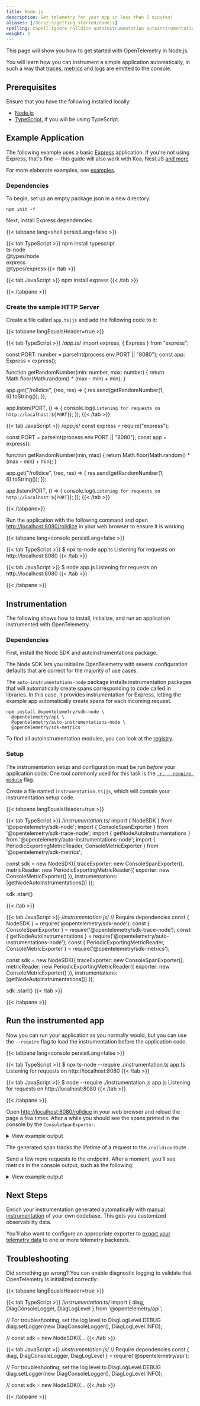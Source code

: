 ```yaml
---
title: Node.js
description: Get telemetry for your app in less than 5 minutes!
aliases: [/docs/js/getting_started/nodejs]
spelling: cSpell:ignore rolldice autoinstrumentation autoinstrumentations KHTML
weight: 2
---
```


This page will show you how to get started with OpenTelemetry in Node.js.

You will learn how you can instrument a simple application automatically, in
such a way that [traces][], [metrics][] and [logs][] are emitted to the console.

## Prerequisites

Ensure that you have the following installed locally:

- [Node.js](https://nodejs.org/en/download/)
- [TypeScript](https://www.typescriptlang.org/download), if you will be using
  TypeScript.

## Example Application

The following example uses a basic [Express](https://expressjs.com/)
application. If you're not using Express, that's fine — this guide will also
work with Koa, Nest.JS
[and more](/ecosystem/registry/?component=instrumentation&language=js)

For more elaborate examples, see [examples](/docs/instrumentation/js/examples/).

### Dependencies

To begin, set up an empty package.json in a new directory:

```shell
npm init -f
```

Next, install Express dependencies.

<!-- prettier-ignore-start -->
{{< tabpane lang=shell persistLang=false >}}

{{< tab TypeScript >}}
npm install typescript \
  ts-node \
  @types/node \
  express \
  @types/express
{{< /tab >}}

{{< tab JavaScript >}}
npm install express
{{< /tab >}}

{{< /tabpane >}}
<!-- prettier-ignore-end -->

### Create the sample HTTP Server

Create a file called `app.ts|js` and add the following code to it:

<!-- prettier-ignore-start -->
{{< tabpane langEqualsHeader=true >}}

{{< tab TypeScript >}}
/*app.ts*/
import express, { Express } from "express";

const PORT: number = parseInt(process.env.PORT || "8080");
const app: Express = express();

function getRandomNumber(min: number, max: number) {
  return Math.floor(Math.random() * (max - min) + min);
}

app.get("/rolldice", (req, res) => {
  res.send(getRandomNumber(1, 6).toString());
});

app.listen(PORT, () => {
  console.log(`Listening for requests on http://localhost:${PORT}`);
});
{{< /tab >}}

{{< tab JavaScript >}}
/*app.js*/
const express = require("express");

const PORT = parseInt(process.env.PORT || "8080");
const app = express();

function getRandomNumber(min, max) {
  return Math.floor(Math.random() * (max - min) + min);
}

app.get("/rolldice", (req, res) => {
  res.send(getRandomNumber(1, 6).toString());
});

app.listen(PORT, () => {
  console.log(`Listening for requests on http://localhost:${PORT}`);
});
{{< /tab >}}

{{< /tabpane>}}
<!-- prettier-ignore-end -->

Run the application with the following command and open
<http://localhost:8080/rolldice> in your web browser to ensure it is working.

<!-- prettier-ignore-start -->
{{< tabpane lang=console persistLang=false >}}

{{< tab TypeScript >}}
$ npx ts-node app.ts
Listening for requests on http://localhost:8080
{{< /tab >}}

{{< tab JavaScript >}}
$ node app.js
Listening for requests on http://localhost:8080
{{< /tab >}}

{{< /tabpane >}}
<!-- prettier-ignore-end -->

## Instrumentation

The following shows how to install, initialize, and run an application
instrumented with OpenTelemetry.

### Dependencies

First, install the Node SDK and autoinstrumentations package.

The Node SDK lets you initialize OpenTelemetry with several configuration
defaults that are correct for the majority of use cases.

The `auto-instrumentations-node` package installs instrumentation packages that
will automatically create spans corresponding to code called in libraries. In
this case, it provides instrumentation for Express, letting the example app
automatically create spans for each incoming request.

```shell
npm install @opentelemetry/sdk-node \
  @opentelemetry/api \
  @opentelemetry/auto-instrumentations-node \
  @opentelemetry/sdk-metrics
```

To find all autoinstrumentation modules, you can look at the
[registry](/ecosystem/registry/?language=js&component=instrumentation).

### Setup

The instrumentation setup and configuration must be run _before_ your
application code. One tool commonly used for this task is the
[`-r, --require module`](https://nodejs.org/api/cli.html#cli_r_require_module)
flag.

Create a file named `instrumentation.ts|js`, which will contain your
instrumentation setup code.

<!-- prettier-ignore-start -->
{{< tabpane langEqualsHeader=true >}}

{{< tab TypeScript >}}
/*instrumentation.ts*/
import { NodeSDK } from '@opentelemetry/sdk-node';
import { ConsoleSpanExporter } from '@opentelemetry/sdk-trace-node';
import { getNodeAutoInstrumentations } from '@opentelemetry/auto-instrumentations-node';
import { PeriodicExportingMetricReader, ConsoleMetricExporter } from '@opentelemetry/sdk-metrics';

const sdk = new NodeSDK({
  traceExporter: new ConsoleSpanExporter(),
  metricReader: new PeriodicExportingMetricReader({
    exporter: new ConsoleMetricExporter()
  }),
  instrumentations: [getNodeAutoInstrumentations()]
});

sdk
  .start()

{{< /tab >}}

{{< tab JavaScript >}}
/*instrumentation.js*/
// Require dependencies
const { NodeSDK } = require('@opentelemetry/sdk-node');
const { ConsoleSpanExporter } = require('@opentelemetry/sdk-trace-node');
const { getNodeAutoInstrumentations } = require('@opentelemetry/auto-instrumentations-node');
const { PeriodicExportingMetricReader, ConsoleMetricExporter } = require('@opentelemetry/sdk-metrics');

const sdk = new NodeSDK({
  traceExporter: new ConsoleSpanExporter(),
  metricReader: new PeriodicExportingMetricReader({
    exporter: new ConsoleMetricExporter()
  }),
  instrumentations: [getNodeAutoInstrumentations()]
});

sdk
  .start()
{{< /tab >}}

{{< /tabpane >}}
<!-- prettier-ignore-end -->

## Run the instrumented app

Now you can run your application as you normally would, but you can use the
`--require` flag to load the instrumentation before the application code.

<!-- prettier-ignore-start -->
{{< tabpane lang=console persistLang=false >}}

{{< tab TypeScript >}}
$ npx ts-node --require ./instrumentation.ts app.ts
Listening for requests on http://localhost:8080
{{< /tab >}}

{{< tab JavaScript >}}
$ node --require ./instrumentation.js app.js
Listening for requests on http://localhost:8080
{{< /tab >}}

{{< /tabpane >}}
<!-- prettier-ignore-end -->

Open <http://localhost:8080/rolldice> in your web browser and reload the page a
few times. After a while you should see the spans printed in the console by the
`ConsoleSpanExporter`.

<details>
<summary>View example output</summary>

```json
{
  "traceId": "3f1fe6256ea46d19ec3ca97b3409ad6d",
  "parentId": "f0b7b340dd6e08a7",
  "name": "middleware - query",
  "id": "41a27f331c7bfed3",
  "kind": 0,
  "timestamp": 1624982589722992,
  "duration": 417,
  "attributes": {
    "http.route": "/",
    "express.name": "query",
    "express.type": "middleware"
  },
  "status": { "code": 0 },
  "events": []
}
{
  "traceId": "3f1fe6256ea46d19ec3ca97b3409ad6d",
  "parentId": "f0b7b340dd6e08a7",
  "name": "middleware - expressInit",
  "id": "e0ed537a699f652a",
  "kind": 0,
  "timestamp": 1624982589725778,
  "duration": 673,
  "attributes": {
    "http.route": "/",
    "express.name": "expressInit",
    "express.type": "middleware"
  },
  "status": { code: 0 },
  "events": []
}
{
  "traceId": "3f1fe6256ea46d19ec3ca97b3409ad6d",
  "parentId": "f0b7b340dd6e08a7",
  "name": "request handler - /",
  "id": "8614a81e1847b7ef",
  "kind": 0,
  "timestamp": 1624982589726941,
  "duration": 21,
  "attributes": {
    "http.route": "/",
    "express.name": "/",
    "express.type": "request_handler"
  },
  "status": { code: 0 },
  "events": []
}
{
  "traceId": "3f1fe6256ea46d19ec3ca97b3409ad6d",
  "parentId": undefined,
  "name": "GET /",
  "id": "f0b7b340dd6e08a7",
  "kind": 1,
  "timestamp": 1624982589720260,
  "duration": 11380,
  "attributes": {
    "http.url": "http://localhost:8080/",
    "http.host": "localhost:8080",
    "net.host.name": "localhost",
    "http.method": "GET",
    "http.route": "",
    "http.target": "/",
    "http.user_agent": "Mozilla/5.0 (Macintosh; Intel Mac OS X 10_15_7) AppleWebKit/537.36 (KHTML, like Gecko) Chrome/91.0.4472.114 Safari/537.36",
    "http.flavor": "1.1",
    "net.transport": "ip_tcp",
    "net.host.ip": "::1",
    "net.host.port": 8080,
    "net.peer.ip": "::1",
    "net.peer.port": 61520,
    "http.status_code": 304,
    "http.status_text": "NOT MODIFIED"
  },
  "status": { "code": 1 },
  "events": []
}
```

</details>

The generated span tracks the lifetime of a request to the `/rolldice` route.

Send a few more requests to the endpoint. After a moment,
you'll see metrics in the console output, such as the following:

<details>
<summary>View example output</summary>

```javascript
{
  descriptor: {
    name: 'http.server.duration',
    type: 'HISTOGRAM',
    description: 'measures the duration of the inbound HTTP requests',
    unit: 'ms',
    valueType: 1
  },
  dataPointType: 0,
  dataPoints: [
    {
      attributes: [Object],
      startTime: [Array],
      endTime: [Array],
      value: [Object]
    }
  ]
}
{
  descriptor: {
    name: 'http.client.duration',
    type: 'HISTOGRAM',
    description: 'measures the duration of the outbound HTTP requests',
    unit: 'ms',
    valueType: 1
  },
  dataPointType: 0,
  dataPoints: []
}
{
  descriptor: {
    name: 'db.client.connections.usage',
    type: 'UP_DOWN_COUNTER',
    description: 'The number of connections that are currently in the state referenced by the attribute "state".',
    unit: '{connections}',
    valueType: 1
  },
  dataPointType: 3,
  dataPoints: []
}
{
  descriptor: {
    name: 'http.server.duration',
    type: 'HISTOGRAM',
    description: 'measures the duration of the inbound HTTP requests',
    unit: 'ms',
    valueType: 1
  },
  dataPointType: 0,
  dataPoints: [
    {
      attributes: [Object],
      startTime: [Array],
      endTime: [Array],
      value: [Object]
    }
  ]
}
{
  descriptor: {
    name: 'http.client.duration',
    type: 'HISTOGRAM',
    description: 'measures the duration of the outbound HTTP requests',
    unit: 'ms',
    valueType: 1
  },
  dataPointType: 0,
  dataPoints: []
}
{
  descriptor: {
    name: 'db.client.connections.usage',
    type: 'UP_DOWN_COUNTER',
    description: 'The number of connections that are currently in the state referenced by the attribute "state".',
    unit: '{connections}',
    valueType: 1
  },
  dataPointType: 3,
  dataPoints: []
}
{
  descriptor: {
    name: 'http.server.duration',
    type: 'HISTOGRAM',
    description: 'measures the duration of the inbound HTTP requests',
    unit: 'ms',
    valueType: 1
  },
  dataPointType: 0,
  dataPoints: [
    {
      attributes: [Object],
      startTime: [Array],
      endTime: [Array],
      value: [Object]
    }
  ]
}
{
  descriptor: {
    name: 'http.client.duration',
    type: 'HISTOGRAM',
    description: 'measures the duration of the outbound HTTP requests',
    unit: 'ms',
    valueType: 1
  },
  dataPointType: 0,
  dataPoints: []
}
{
  descriptor: {
    name: 'db.client.connections.usage',
    type: 'UP_DOWN_COUNTER',
    description: 'The number of connections that are currently in the state referenced by the attribute "state".',
    unit: '{connections}',
    valueType: 1
  },
  dataPointType: 3,
  dataPoints: []
}
```

</details>

## Next Steps

Enrich your instrumentation generated automatically with
[manual instrumentation](/docs/instrumentation/js/instrumentation) of your own
codebase. This gets you customized observability data.

You'll also want to configure an appropriate exporter to
[export your telemetry data](/docs/instrumentation/js/exporters) to one or more
telemetry backends.

## Troubleshooting

Did something go wrong? You can enable diagnostic logging to validate that
OpenTelemetry is initialized correctly:

<!-- prettier-ignore-start -->
{{< tabpane langEqualsHeader=true >}}

{{< tab TypeScript >}}
/*instrumentation.ts*/
import { diag, DiagConsoleLogger, DiagLogLevel } from '@opentelemetry/api';

// For troubleshooting, set the log level to DiagLogLevel.DEBUG
diag.setLogger(new DiagConsoleLogger(), DiagLogLevel.INFO);

// const sdk = new NodeSDK({...
{{< /tab >}}

{{< tab JavaScript >}}
/*instrumentation.js*/
// Require dependencies
const { diag, DiagConsoleLogger, DiagLogLevel } = require('@opentelemetry/api');

// For troubleshooting, set the log level to DiagLogLevel.DEBUG
diag.setLogger(new DiagConsoleLogger(), DiagLogLevel.INFO);

// const sdk = new NodeSDK({...
{{< /tab >}}

{{< /tabpane >}}
<!-- prettier-ignore-end -->

[traces]: /docs/concepts/signals/traces/
[metrics]: /docs/concepts/signals/metrics/
[logs]: /docs/concepts/signals/logs/
